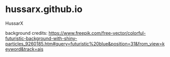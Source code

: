 # hussarx.github.io
HussarX

background credits: https://www.freepik.com/free-vector/colorful-futuristic-background-with-shiny-particles_9260185.htm#query=futuristic%20blue&position=31&from_view=keyword&track=ais
